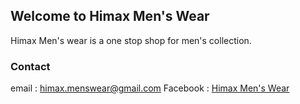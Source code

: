 ## Welcome to Himax Men's Wear
Himax Men's wear is a one stop shop for men's collection. 

### Contact 
email : [himax.menswear@gmail.com](himax.menswear@gmail.com)
Facebook : [Himax Men's Wear](facebook.com/himaxmenswear)

